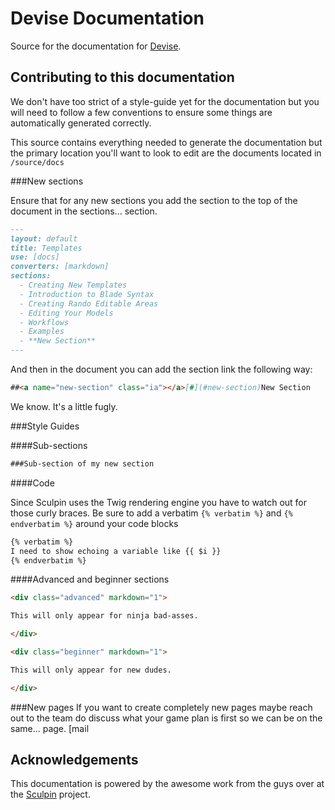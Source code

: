 Devise Documentation
=====================

Source for the documentation for [Devise](https://github.com/devisephp/cms). 

Contributing to this documentation
----------------------------

We don't have too strict of a style-guide yet for the documentation but you will need to follow a few conventions to ensure some things are automatically generated correctly.

This source contains everything needed to generate the documentation but the primary location you'll want to look to edit are the documents located in ```/source/docs```

###New sections

Ensure that for any new sections you add the section to the top of the document in the sections... section. 

```markdown
---
layout: default
title: Templates
use: [docs]
converters: [markdown]
sections:
  - Creating New Templates
  - Introduction to Blade Syntax
  - Creating Rando Editable Areas
  - Editing Your Models
  - Workflows
  - Examples
  - **New Section**
---
```

And then in the document you can add the section link the following way:

```markdown
##<a name="new-section" class="ia"></a>[#](#new-section)New Section
```

We know. It's a little fugly. 

###Style Guides

####Sub-sections

```markdown
###Sub-section of my new section
```

####Code

Since Sculpin uses the Twig rendering engine you have to watch out for those curly braces. Be sure to add a verbatim ```{% verbatim %}``` and ```{% endverbatim %}``` around your code blocks

```markdown
{% verbatim %}
I need to show echoing a variable like {{ $i }}
{% endverbatim %}
```


####Advanced and beginner sections

```html
<div class="advanced" markdown="1">

This will only appear for ninja bad-asses.

</div>
```

```html
<div class="beginner" markdown="1">

This will only appear for new dudes.

</div>
```

###New pages
If you want to create completely new pages maybe reach out to the team do discuss what your game plan is first so we can be on the same... page. [mail

Acknowledgements 
----------------------------

This documentation is powered by the awesome work from the guys over at the [Sculpin](http://sculpin.io) project. 
